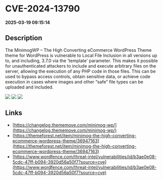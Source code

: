 # CVE-2024-13790

**2025-03-19 09:15:14**

## Description
The MinimogWP – The High Converting eCommerce WordPress Theme theme for WordPress is vulnerable to Local File Inclusion in all versions up to, and including, 3.7.0 via the 'template' parameter. This makes it possible for unauthenticated attackers to include and execute arbitrary files on the server, allowing the execution of any PHP code in those files. This can be used to bypass access controls, obtain sensitive data, or achieve code execution in cases where images and other “safe” file types can be uploaded and included.

![](https://img.shields.io/static/v1?label=Score&message=9.8&color=red)
![](https://img.shields.io/static/v1?label=Severity&message=CRITICAL&color=red)
![](https://img.shields.io/static/v1?label=CWE&message=RFI&color=green)

## Links
- [https://changelog.thememove.com/minimog-wp/](https://changelog.thememove.com/minimog-wp/)
- [https://themeforest.net/item/minimog-the-high-converting-ecommerce-wordpress-theme/36947163](https://themeforest.net/item/minimog-the-high-converting-ecommerce-wordpress-theme/36947163)
- [https://www.wordfence.com/threat-intel/vulnerabilities/id/b3ae0e08-5cdc-47ff-b094-3920d56a50f7?source=cve](https://www.wordfence.com/threat-intel/vulnerabilities/id/b3ae0e08-5cdc-47ff-b094-3920d56a50f7?source=cve)
